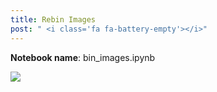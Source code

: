 ```yaml
---
title: Rebin Images
post: " <i class='fa fa-battery-empty'></i>"
---
```


**Notebook name**: bin_images.ipynb

<img src='/images/comingsoon.png' />